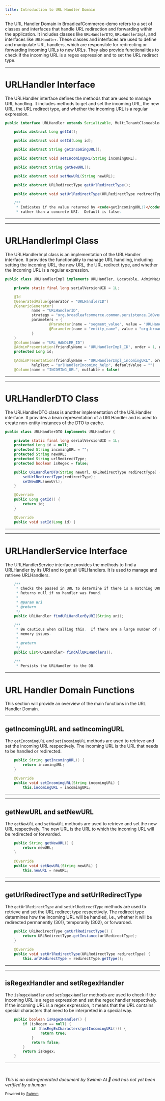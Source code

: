 ```yaml
---
title: Introduction to URL Handler Domain
---
```

The URL Handler Domain in BroadleafCommerce-demo refers to a set of classes and interfaces that handle URL redirection and forwarding within the application. It includes classes like `URLHandlerDTO`, `URLHandlerImpl`, and interfaces like `URLHandler`. These classes and interfaces are used to define and manipulate URL handlers, which are responsible for redirecting or forwarding incoming URLs to new URLs. They also provide functionalities to check if the incoming URL is a regex expression and to set the URL redirect type.

<SwmSnippet path="/admin/broadleaf-contentmanagement-module/src/main/java/org/broadleafcommerce/cms/url/domain/URLHandler.java" line="25">

---

# URLHandler Interface

The URLHandler interface defines the methods that are used to manage URL handling. It includes methods to get and set the incoming URL, the new URL, the URL redirect type, and whether the incoming URL is a regular expression.

```java
public interface URLHandler extends Serializable, MultiTenantCloneable<URLHandler> {

    public abstract Long getId();

    public abstract void setId(Long id);

    public abstract String getIncomingURL();

    public abstract void setIncomingURL(String incomingURL);

    public abstract String getNewURL();

    public abstract void setNewURL(String newURL);

    public abstract URLRedirectType getUrlRedirectType();

    public abstract void setUrlRedirectType(URLRedirectType redirectType);

    /**
     * Indicates if the value returned by <code>getIncomingURL()</code> is a regex expression
     * rather than a concrete URI.  Default is false.
```

---

</SwmSnippet>

<SwmSnippet path="/admin/broadleaf-contentmanagement-module/src/main/java/org/broadleafcommerce/cms/url/domain/URLHandlerImpl.java" line="63">

---

# URLHandlerImpl Class

The URLHandlerImpl class is an implementation of the URLHandler interface. It provides the functionality to manage URL handling, including setting the incoming URL, the new URL, the URL redirect type, and whether the incoming URL is a regular expression.

```java
public class URLHandlerImpl implements URLHandler, Locatable, AdminMainEntity, ProfileEntity, URLHandlerAdminPresentation {

    private static final long serialVersionUID = 1L;

    @Id
    @GeneratedValue(generator = "URLHandlerID")
    @GenericGenerator(
            name = "URLHandlerID",
            strategy = "org.broadleafcommerce.common.persistence.IdOverrideTableGenerator",
            parameters = {
                    @Parameter(name = "segment_value", value = "URLHandlerImpl"),
                    @Parameter(name = "entity_name", value = "org.broadleafcommerce.cms.url.domain.URLHandlerImpl")
            }
    )
    @Column(name = "URL_HANDLER_ID")
    @AdminPresentation(friendlyName = "URLHandlerImpl_ID", order = 1, group = GroupName.General, visibility = VisibilityEnum.HIDDEN_ALL)
    protected Long id;

    @AdminPresentation(friendlyName = "URLHandlerImpl_incomingURL", order = 1, group = GroupName.General, prominent = true,
            helpText = "urlHandlerIncoming_help", defaultValue = "")
    @Column(name = "INCOMING_URL", nullable = false)
```

---

</SwmSnippet>

<SwmSnippet path="/admin/broadleaf-contentmanagement-module/src/main/java/org/broadleafcommerce/cms/url/domain/URLHandlerDTO.java" line="30">

---

# URLHandlerDTO Class

The URLHandlerDTO class is another implementation of the URLHandler interface. It provides a bean representation of a URLHandler and is used to create non-entity instances of the DTO to cache.

```java
public class URLHandlerDTO implements URLHandler {

    private static final long serialVersionUID = 1L;
    protected Long id = null;
    protected String incomingURL = "";
    protected String newURL;
    protected String urlRedirectType;
    protected boolean isRegex = false;

    public URLHandlerDTO(String newUrl, URLRedirectType redirectType) {
        setUrlRedirectType(redirectType);
        setNewURL(newUrl);
    }

    @Override
    public Long getId() {
        return id;
    }

    @Override
    public void setId(Long id) {
```

---

</SwmSnippet>

<SwmSnippet path="/admin/broadleaf-contentmanagement-module/src/main/java/org/broadleafcommerce/cms/url/service/URLHandlerService.java" line="30">

---

# URLHandlerService Interface

The URLHandlerService interface provides the methods to find a URLHandler by its URI and to get all URLHandlers. It is used to manage and retrieve URLHandlers.

```java
    /**
     * Checks the passed in URL to determine if there is a matching URLHandler.
     * Returns null if no handler was found.
     *
     * @param uri
     * @return
     */
    public URLHandler findURLHandlerByURI(String uri);

    /**
     * Be cautious when calling this.  If there are a large number of records, this can cause performance and
     * memory issues.
     *
     * @return
     */
    public List<URLHandler> findAllURLHandlers();

    /**
     * Persists the URLHandler to the DB.
```

---

</SwmSnippet>

# URL Handler Domain Functions

This section will provide an overview of the main functions in the URL Handler Domain.

<SwmSnippet path="/admin/broadleaf-contentmanagement-module/src/main/java/org/broadleafcommerce/cms/url/domain/URLHandlerImpl.java" line="117">

---

## getIncomingURL and setIncomingURL

The `getIncomingURL` and `setIncomingURL` methods are used to retrieve and set the incoming URL respectively. The incoming URL is the URL that needs to be handled or redirected.

```java
    public String getIncomingURL() {
        return incomingURL;
    }

    @Override
    public void setIncomingURL(String incomingURL) {
        this.incomingURL = incomingURL;
```

---

</SwmSnippet>

<SwmSnippet path="/admin/broadleaf-contentmanagement-module/src/main/java/org/broadleafcommerce/cms/url/domain/URLHandlerImpl.java" line="127">

---

## getNewURL and setNewURL

The `getNewURL` and `setNewURL` methods are used to retrieve and set the new URL respectively. The new URL is the URL to which the incoming URL will be redirected or forwarded.

```java
    public String getNewURL() {
        return newURL;
    }

    @Override
    public void setNewURL(String newURL) {
        this.newURL = newURL;
```

---

</SwmSnippet>

<SwmSnippet path="/admin/broadleaf-contentmanagement-module/src/main/java/org/broadleafcommerce/cms/url/domain/URLHandlerImpl.java" line="137">

---

## getUrlRedirectType and setUrlRedirectType

The `getUrlRedirectType` and `setUrlRedirectType` methods are used to retrieve and set the URL redirect type respectively. The redirect type determines how the incoming URL will be handled, i.e., whether it will be redirected permanently (301), temporarily (302), or forwarded.

```java
    public URLRedirectType getUrlRedirectType() {
        return URLRedirectType.getInstance(urlRedirectType);
    }

    @Override
    public void setUrlRedirectType(URLRedirectType redirectType) {
        this.urlRedirectType = redirectType.getType();
```

---

</SwmSnippet>

<SwmSnippet path="/admin/broadleaf-contentmanagement-module/src/main/java/org/broadleafcommerce/cms/url/domain/URLHandlerImpl.java" line="147">

---

## isRegexHandler and setRegexHandler

The `isRegexHandler` and `setRegexHandler` methods are used to check if the incoming URL is a regex expression and set the regex handler respectively. If the incoming URL is a regex expression, it means that the URL contains special characters that need to be interpreted in a special way.

```java
    public boolean isRegexHandler() {
        if (isRegex == null) {
            if (hasRegExCharacters(getIncomingURL())) {
                return true;
            }
            return false;
        }
        return isRegex;
    }
```

---

</SwmSnippet>

&nbsp;

*This is an auto-generated document by Swimm AI 🌊 and has not yet been verified by a human*

<SwmMeta version="3.0.0" repo-id="Z2l0aHViJTNBJTNBQnJvYWRsZWFmQ29tbWVyY2UtZGVtbyUzQSUzQWdpbGFkbmF2b3Q=" repo-name="BroadleafCommerce-demo" doc-type="overview"><sup>Powered by [Swimm](/)</sup></SwmMeta>
